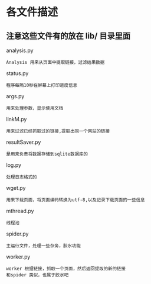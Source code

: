 # 各文件描述
## 注意这些文件有的放在 lib/ 目录里面

analysis.py

    Analysis 用来从页面中提取链接，过滤结果数据

status.py

    程序每隔10秒在屏幕上打印进度信息

args.py

    用来处理参数，显示使用文档

linkM.py

    用来过滤已经抓取过的链接,提取出同一个网站的链接

resultSaver.py

    是用来负责将数据存储到sqlite数据库的

log.py

    处理日志格式的

wget.py

    用来下载页面，将页面编码转换为utf-8,以及记录下载页面的一些信息

mthread.py

    线程池

spider.py

    主运行文件，处理一些杂务，胶水功能

worker.py

    worker 根据链接，抓取一个页面，然后返回提取的新的链接
    和spider 类似，也属于胶水吧
